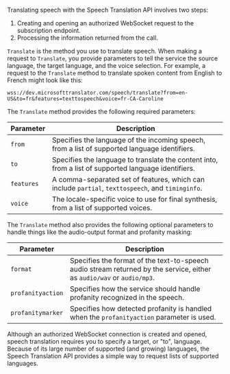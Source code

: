 Translating speech with the Speech Translation API involves two steps:

1. Creating and opening an authorized WebSocket request to the subscription endpoint.
1. Processing the information returned from the call.

`Translate` is the method you use to translate speech. When making a request to `Translate`, you provide parameters to tell the service the source language, the target language, and the voice selection. For example, a request to the `Translate` method to translate spoken content from English to French might look like this:

```text
wss://dev.microsofttranslator.com/speech/translate?from=en-US&to=fr&features=texttospeech&voice=fr-CA-Caroline
```

The `Translate` method provides the following required parameters:

| Parameter | Description |
|-----------|-------------|
| `from` | Specifies the language of the incoming speech, from a list of supported language identifiers. |
| `to` | Specifies the language to translate the content into, from a list of supported language identifiers. |
| `features` | A comma-separated set of features, which can include `partial`, `texttospeech`, and `timinginfo`. |
| `voice` | The locale-specific voice to use for final synthesis, from a list of supported voices. |

The `Translate` method also provides the following optional parameters to handle things like the audio-output format and profanity masking:

| Parameter | Description |
|-----------|-------------|
| `format` | Specifies the format of the text-to-speech audio stream returned by the service, either as `audio/wav` or `audio/mp3`. |
| `profanityaction` | Specifies how the service should handle profanity recognized in the speech. |
| `profanitymarker` | Specifies how detected profanity is handled when the `profanityaction` parameter is used. |

Although an authorized WebSocket connection is created and opened, speech translation requires you to specify a target, or "to", language. Because of its large number of supported (and growing) languages, the Speech Translation API provides a simple way to request lists of supported languages.

